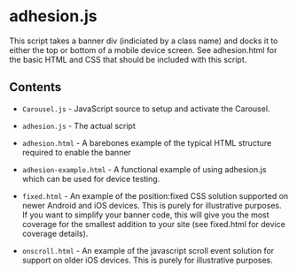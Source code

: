 # adhesion.js

This script takes a banner div (indiciated by a class name) and docks it to
either the top or bottom of a mobile device screen. See adhesion.html for the
basic HTML and CSS that should be included with this script.

## Contents

* `Carousel.js` - JavaScript source to setup and activate the Carousel.

* `adhesion.js` - The actual script

* `adhesion.html` - A barebones example of the typical HTML structure required to
                    enable the banner

* `adhesion-example.html` - A functional example of using adhesion.js which can be
                            used for device testing.

* `fixed.html` - An example of the position:fixed CSS solution supported on newer
                Android and iOS devices. This is purely for illustrative
                purposes. If you want to simplify your banner code, this will
                give you the most coverage for the smallest addition to your
                site (see fixed.html for device coverage details).

* `onscroll.html` - An example of the javascript scroll event solution for support
                    on older iOS devices. This is purely for illustrative
                    purposes.
